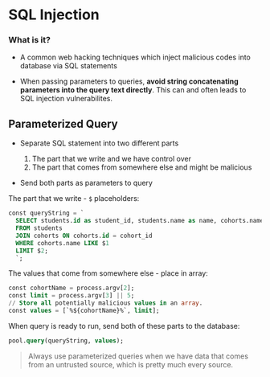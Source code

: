 # SQL Injection

### What is it?
* A common web hacking techniques which inject malicious codes into database via SQL statements

* When passing parameters to queries, **avoid string concatenating parameters into the query text directly**. This can and often leads to SQL injection vulnerabilites.

## Parameterized Query

* Separate SQL statement into two different parts
  1. The part that we write and we have control over
  2. The part that comes from somewhere else and might be malicious

* Send both parts as parameters to query

The part that we write - `$` placeholders:
```sql
const queryString = `
  SELECT students.id as student_id, students.name as name, cohorts.name as cohort
  FROM students
  JOIN cohorts ON cohorts.id = cohort_id
  WHERE cohorts.name LIKE $1
  LIMIT $2;
  `;
```

The values that come from somewhere else - place in array:
```sql
const cohortName = process.argv[2];
const limit = process.argv[3] || 5;
// Store all potentially malicious values in an array. 
const values = [`%${cohortName}%`, limit];
```

When query is ready to run, send both of these parts to the database:
```sql
pool.query(queryString, values);
```

> Always use parameterized queries when we have data that comes from an untrusted source, which is pretty much every source.